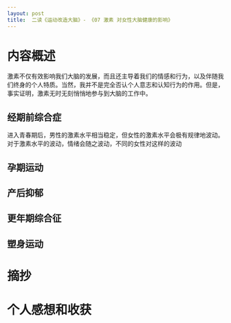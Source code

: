 ```yaml
---
layout: post
title:  二读《运动改造大脑》- 《07 激素 对女性大脑健康的影响》
---
```

# 内容概述

激素不仅有效影响我们大脑的发展，而且还主导着我们的情感和行为，以及伴随我们终身的个人特质。当然，我并不是完全否认个人意志和认知行为的作用。但是，事实证明，激素无时无刻悄悄地参与到大脑的工作中。

## 经期前综合症

进入青春期后，男性的激素水平相当稳定，但女性的激素水平会极有规律地波动。对于激素水平的波动，情绪会随之波动，不同的女性对这样的波动

## 孕期运动

## 产后抑郁

## 更年期综合征

## 塑身运动

# 摘抄


# 个人感想和收获

<!--stackedit_data:
eyJoaXN0b3J5IjpbLTIxMTIzMTcxODJdfQ==
-->